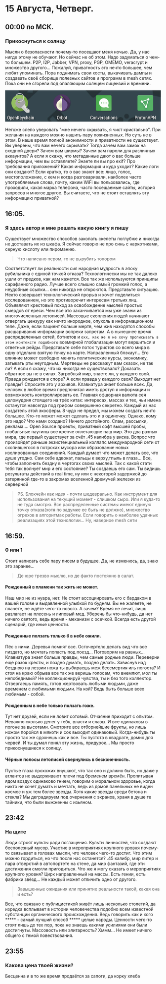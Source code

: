 # 15 Августа, Четверг. 


## 00:00 по МСК.
###   Прикоснуться к солнцу
Мысли о безопасности почему-то посещают меня ночью. Да, у нас нигде этому не обучают. Но сейчас не об этом. Надо задуматься о чем-то большем. P2P, I2P, Jabber, VPN, proxy, PGP, OMEMO, veracrypt и множество другого... Пожалуй, приватность это нечто большее, чем любят упоминать. Пора поднимать свои хосты, выкачивать дампы и создавать своё сборище полезных сайтов и программ в mesh сетях. Пока они не сгорели под опаляющим солнцем лицензий и времени.

![Screenshot_20190823-030628](Screenshot_20190823-030628.png)

Негоже слепо уверовать "мне нечего скрывать, я чист кристально". При желании на каждого можно нашить пару пожизненных. Но суть не в этом. В наше время полной анонимности и приватности не существует. Вы уверены, что вам нечего скрывать? Тогда зачем вам замок на входной двери?  Зачем вам ширмы? Зачем вам пароли для различных аккаунтов?  А если я скажу, что метаданные дают о вас больше информации, чем вы оставляете? Знаете ли вы про exif? Про требования приложений? Какая информация и куда уходит?  Какие логи они создают? Если кратко, то о вас знают все: лицо, голос, местоположение, с кем и когда разговаривали, наиболее часто употребляемые слова, почту, каким WiFi вы пользовались, где проходили, какая марка телефона, часто посещаемые сайты, история запросов и многое другое. Вы считаете, что не стоит оставлять эту информацию приватной? 



## 16:05. 
### Я здесь автор и мне решать какую книгу я пишу
Существует множество способов закопать скелеты поглубже и никогда не доставать их из шкафа. Я сейчас говорю не про синь с наркотиками, серную кислоту или пироманию. 
> Что написано пером, то не вырубить топором

Соответствует ли реальности сия народная мудрость в эпоху рубильника с единой точкой отказа?  Технологически мы не так далеко ушли от предков, как нам кажется. Все так же используются принципы сарафанного радио. Лучше всего слышно самый громкий голос, а неудобные ссылки... они никогда не откроются. Представьте ситуацию. Некто совершает технологический прорыв и хочет поделиться исследованием, но это противоречит интересам третьих лиц. Объявляют крестовый поход за освобождение мыслей простых смердов от ереси. Чем все это заканчивается мы уже знаем из многочисленных летописей. Массовые скопления людей начинают отвергать цензуру как нечто инородное, опухоль в информационном теле. Даже, если пациент больше мертв, чем жив находятся способы расшаривания информации вопреки запретам. А в нынешнее время распределенных сетей, ботнетов и `охх, как же я не хочу прописывать в этом контексте подобного` всемирной глобализации могут вершиться и ответные рейды. Представьте себе поток туристов со всего мира в одну отдельно взятую точку на карте. Направленный блэкаут... Его влияние может свободно менять политические курсы, экономику, затыкать рты неугодным. Мертвецы не расскажут вам сказок, не так ли? А если я скажу, что их никогда не существовало? Доказать обратное вы не в силах. Загробный мир, знаете ли, у каждого свой. Правда рождается в споре? А если правда у каждого своя? Выходит нет правды? Спросите это у архивов. Клавиатура знает больше всех. Да, человек в любое время предпочитал иметь доступ к информации и возможность контроллировать ее. Главная офшорная валюта сея целомудрия стоящего на трёх китах: интересах, массах и тех, чьи имена останутся навсегда под грифом совершенно секретно. Каждый из нас создатель этой экосферы. 8 чудо не предел, мы можем создать нечто большее. Кто-то может может сделать это и в одиночку. Однако, кому это надо? Что нами создано? Ничего достойного. Спам, рассылки, реклама.... Open Source проекты, приватный софт высшей пробы, глобальные паутины все крепче оплетающие наш мир. Это два разных мира, где  первый существует за счёт .45 калибра у виска. Вопрос что произойдет раньше экзистенциальный коллапс международной сети от скопившегося в потрохах мусора или образование новых изолированных соединений. Каждый думает что может делать все, что душе угодно. Сам себе адвокат, пальцы к верху,тпыль в глаза... Все, чтобы заполнить бездну в чертогах своих мыслей. Так с какой стати тебя так волнует мир и его состояние? Ты создаешь его сам. Ты видишь результаты действий в real time, ну или с некоторой задержкой до затерянной где-то в закромах вселенной дремучей железки из серверной 
> PS. Блокчейн как идея - почти шедеврально. Как инструмент для использования на текущий момент - слишком сыро. Или я куда-то не туда смотрю. Все распределенные системы имеют единую точку отказа(хотя по задумке ее быть не должно), множество огрехов в алгоритмах работы. Если говорить о наиболее удачных реализациях этой технологии... Ну, наверное  mesh сети


## 16:59.
###   0 или 1
 Стоит написать себе пару писем в будущее. Да, не изменюсь, да, знаю это заранее...
> Де юре трезво мыслю, но де факто постоянно в салат.

####  Рожденный в пламени так жить не может.
 Наш мир не из нуара, нет. Не стоит ассоциировать его с бардаком в вашей голове и выдавленной улыбкой по будням. Вы не жалеете, не плачете, не ждёте чего-то нового. А зачем? Время не лечит, лишь разлагает на плесень и липовый мед. Уберечь бы что-нибудь, да нет ничего святого, ведь время - механизм с осечкой. Всегда есть другой сценарий, где иные ценности.
#### Рожденные ползать только б в небе ожили. 
Пёс с ними. Деревья помнят все. Осточертело делать вид что все пиздато, но мечтать попасть под поезд... Поговорим на равных... Клавиатура знает больше правды, чем самые родные люди. Переверни еще разок кресты,
и поздно думать,
поздно делать. Зависнув над бездною на лезвии ножа ты выбираешь меж бессмертия иль погоста? И стоя на краю обрыва все так же веришь голосам, что внемлют, мол ты непобедимый? Не коллекционируй чувства, ты и без того коллектор. Отвергаешь память, готов жертвовать любыми людьми, даже временем с любимыми людьми. На кой? Ведь быть больше всех любимым - собой.
#### Рожденным в небе только ползать гоже. 
Тут нет друзей, если не ловит сотовый. Отчаяние приходит с опытом. Неважно сколько денег у тебя, власти и славы. И все одинаковы в погоне за высотами. Смотрите все отборнейшие фрукты, но лишь ножом поройся в мякоти и сок выходит одинаковый. Когда-нибудь ты просто так же сдохнешь как и все. Ты пустота в  квадрате, домик для червей. И ты думал понял эту жизнь,
придурок... 
Мы просто прикоснувшиеся к солнцу. 
#### Чёрные полосы летописей свернулись в бесконечность.
 Пустые глаза прохожих внушают, что так оно и должно быть, но даже у атлантов не выдерживают плечи под бременем времён. Пропитывая ядом воздух одинаково гнием, говорим о моральном здоровье, когда никто не хочет думать и мечтать, ведь из домов панельных не виден космос и уж тем более звезды. Хотя какие звезды среди бетона и стекла? Мы деградируем под очернения с экранов, храня в душе те тайники, что были выжженны с изьяном. 



## 23:42 
###   На щите
Люди строят культы ради поглащения. Культы личностей, что создают бесполезный мусор. Участие в мероприятиях крупного уровня почему-то связывает в головах мысли, что человек чего-то достиг. Что этим можно гордиться, но что после нас останется? .45 калибр, мир литер и пара отверстий в автопортете на стене, да мир фантазий, где эти достижения смогли пригодиться. Что же я могу сказать о мероприятиях крупного уровня? Цирк направленный на массы. Есть гении, есть фабрики звёзд... Не каждый может отличить одно от другого. 
> Завышенные ожидания или принятие реальности такой, какая она и есть?

 Все, что связано с публицистикой живёт лишь несколько столетий, да изредка всплывает в истории человечества подобно всем известной субстанции органического происхождения. Ведь говорить как и кого ***** - самый лучший способ ***** целые народы. Ценности чего-то стоят лишь до тех пор, пока не знаешь какими усилиями они были достигнуты. Массовость или элитарность? Хммм... Не имеет ничего общего с темой повествования. 



##  23:55
###    Какова цена твоей жизни?
Бесценна и в то же время продаётся за сапоги, да корку хлеба
